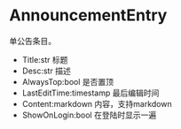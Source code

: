 # AnnouncementEntry

单公告条目。

- Title:str 标题
- Desc:str 描述
- AlwaysTop:bool 是否置顶
- LastEditTime:timestamp 最后编辑时间
- Content:markdown 内容，支持markdown
- ShowOnLogin:bool 在登陆时显示一遍